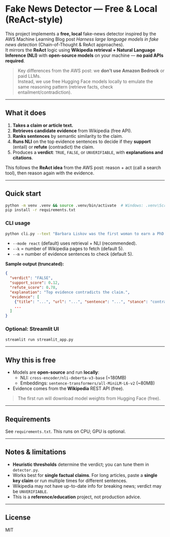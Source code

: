 # Fake News Detector — Free & Local (ReAct-style)

This project implements a **free, local** fake-news detector inspired by the AWS Machine Learning Blog post
*Harness large language models in fake news detection* (Chain-of-Thought & ReAct approaches).  
It mirrors the **ReAct** logic using **Wikipedia retrieval + Natural Language Inference (NLI)** with **open-source models** on your machine — **no paid APIs required**.

> Key differences from the AWS post: we **don’t use Amazon Bedrock** or paid LLMs.  
> Instead, we use free Hugging Face models locally to emulate the same reasoning pattern (retrieve facts, check entailment/contradiction).

---

## What it does

1. **Takes a claim or article text.**
2. **Retrieves candidate evidence** from Wikipedia (free API).
3. **Ranks sentences** by semantic similarity to the claim.
4. **Runs NLI** on the top evidence sentences to decide if they **support** (entail) or **refute** (contradict) the claim.
5. Produces a **verdict**: `TRUE`, `FALSE`, or `UNVERIFIABLE`, with **explanations and citations**.

This follows the **ReAct idea** from the AWS post: reason + act (call a search tool), then reason again with the evidence.

---

## Quick start

```bash
python -m venv .venv && source .venv/bin/activate  # Windows: .venv\Scripts\activate
pip install -r requirements.txt
```

### CLI usage

```bash
python cli.py --text "Barbara Liskov was the first woman to earn a PhD in computer science." --mode react --k 5 --m 3
```

- `--mode react` (default) uses retrieval + NLI (recommended).  
- `--k` = number of Wikipedia pages to fetch (default 5).  
- `--m` = number of evidence sentences to check (default 5).

**Sample output (truncated):**
```json
{
  "verdict": "FALSE",
  "support_score": 0.12,
  "refute_score": 0.78,
  "explanation": "Top evidence contradicts the claim.",
  "evidence": [
    {"title": "...", "url": "...", "sentence": "...", "stance": "contradiction", "p": 0.83},
    ...
  ]
}
```

### Optional: Streamlit UI

```bash
streamlit run streamlit_app.py
```

---

## Why this is free

- Models are **open-source** and run **locally**:
  - NLI: `cross-encoder/nli-deberta-v3-base` (~180MB)
  - Embeddings: `sentence-transformers/all-MiniLM-L6-v2` (~80MB)
- Evidence comes from the **Wikipedia** REST API (free).

> The first run will download model weights from Hugging Face (free).

---

## Requirements

See `requirements.txt`. This runs on CPU; GPU is optional.

---

## Notes & limitations

- **Heuristic thresholds** determine the verdict; you can tune them in `detector.py`.
- Works best for **single factual claims**. For long articles, paste a **single key claim** or run multiple times for different sentences.
- Wikipedia may not have up-to-date info for breaking news; verdict may be `UNVERIFIABLE`.
- This is a **reference/education** project, not production advice.

---

## License

MIT
